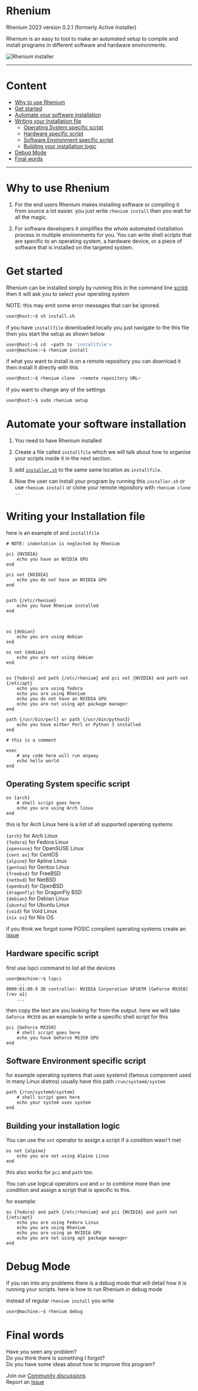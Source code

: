 # Rhenium

Rhenium 2023  version 0.2.1  (formerly Active Installer)

Rhenium is an easy to tool to make an automated setup to compile and install programs in different software and hardware environments.

![Rhenium installer](https://raw.githubusercontent.com/Hussein-L-AlMadhachi/Rhenium/main/RHENIUM%20poster%202.png)

---
# Content
* [Why to use Rhenium](#Why-to-use-Rhenium)
* [Get started](#get-started)
* [Automate your software installation](#automate-your-software-installation)
* [Writing your Installation file](#writing-your-installation-file)
    * [Operating System specific script](#operating-system-specific-script)
    * [Hardware specific script](#hardware-specific-script)
    * [Software Environment specific script](#software-environment-specific-script )
    * [Building your installation logic](#building-your-installation-logic)
* [Debug Mode](#debug-mode)
* [Final words](#final-words)

---

# Why to use Rhenium

1. For the end users Rhenium makes installing software or compiling it from
source a lot easier. you just write `rhenium install` then you wait for all the 
magic.

2. For software developers it simplifies the whole automated installation process
in multiple environments for you. You can write shell scripts that are specific
to an operating system, a hardware device, or a piece of software that is 
installed on the targeted system.


# Get started

Rhenium can be installed simply by running this in the command line 
[script](https://raw.githubusercontent.com/Hussein-L-AlMadhachi/Rhenium/main/install.sh)
then it will ask you to select your operating system

NOTE: this may emit some error messages that can be ignored.

``` sh
user@host:~$ sh install.sh
``` 


if you have `installfile` downloaded locally you just navigate to the this file
then you start the setup as shown below

``` sh
user@host:~$ cd  <path to 'installfile'>
user@machine:~$ rhenium install
```

if what you want to install is on a remote repository you can download it then
install it directly with this

``` sh
user@host:~$ rhenium clone  <remote repository URL>
```

if you want to change any of the settings

``` sh
user@host:~$ sudo rhenium setup
```

# Automate your software installation

1. You need to have Rhenium installed

2. Create a file called `installfile` which we will talk about how to organise
your scripts inside it in the next section.

3. add [`installer.sh`](https://github.com/Hussein-L-AlMadhachi/Rhenium/raw/main/installer.sh)
to the same same location as `installfile`.

4. Now the user can install your program by running this `installer.sh`
or use `rhenium install` or clone your remote repository with `rhenium clone ..`


# Writing your Installation file

here is an example of and `installfile`

``` 
# NOTE: indentation is neglected by Rhenium

pci {NVIDIA}
    echo you have an NVIDIA GPU
end

pci not {NVIDIA}
    echo you do not have an NVIDIA GPU
end


path {/etc/rhenium}
    echo you have Rhenium installed
end



os {debian}
    echo you are using debian
end

os not {debian}
    echo you are not using debian
end


os {fedora} and path {/etc/rhenium} and pci not {NVIDIA} and path not {/etc/apt}
    echo you are using fedora
    echo you are using Rhenium
    echo you do not have an NVIDIA GPU
    echo you are not using apt package manager
end

path {/usr/bin/perl} or path {/usr/bin/python3}
	echo you have either Perl or Python 3 installed 
end

# this is a comment

exec
    # any code here will run anyway
    echo hello world
end

```

## Operating System specific script

``` 
os {arch}
    # shell script goes here
    echo you are using Arch linux
end
```

this is for Arch Linux here is a list of all supported operating systems

`{arch}` for Arch Linux  
`{fedora}` for Fedora Linux  
`{opensuse}` for OpenSUSE Linux  
`{cent os}` for CentOS  
`{alpine}` for Apline Linux  
`{gentoo}` for Gentoo Linux  
`{freebsd}` for FreeBSD  
`{netbsd}` for NetBSD  
`{openbsd}` for OpenBSD  
`{dragonfly}` for DragonFly BSD  
`{debian}` for Debian Linux  
`{ubuntu}` for Ubuntu Linux  
`{void}` for Void Linux  
`{nix os}` for Nix OS  

if you think we forgot some POSIC complient operating systems create an [issue]([https://github.com/Hussein-L-AlMadhachi/Rhenium/discussions](https://github.com/Hussein-L-AlMadhachi/Rhenium/issues))


## Hardware specific script
first use lspci command to list all the devices
```
user@machine:~$ lspci
    ... 
0000:01:00.0 3D controller: NVIDIA Corporation GP107M [GeForce MX350] (rev a1)
    ... 
```

then copy the text are you looking for from the output. here we will take `GeForce MX350` as an example to write a specific shell script for this

``` rudy
pci {GeForce MX350}
    # shell script goes here
    echo you have GeForce MS350 GPU
end
```

## Software Environment specific script

for example operating systems that uses systemd (famous component used in many Linux distros) usually have this path `/run/systemd/system`

``` 
path {/run/systemd/system}
    # shell script goes here
    echo your system uses system
end
```

## Building your installation logic

You can use the `not` operator to assign a script if a condition wasn't met

``` 
os not {alpine}
    echo you are not using Alpine Linux
end
```

this also works for `pci` and `path` too.

You can use logical operators `and` and `or` to combine more than one condition and assign a script that is specific to this.

for example:

``` 
os {fedora} and path {/etc/rhenium} and pci {NVIDIA} and path not {/etc/apt}
    echo you are using Fedora Linux
    echo you are using Rhenium
    echo you are using an NVIDIA GPU
    echo you are not using apt package manager
end
```

# Debug Mode

if you ran into any problems there is a debug mode that will detail how it is running your scripts. here is how to run Rhenium in debug mode

instead of regular `rhenium install` you write

``` sh
user@machine:~$ rhenium debug
```

# Final words
Have you seen any problem?  
Do you think there is something I forgot?  
Do you have some ideas about how to improve this program?  

Join our [Community discussions](https://github.com/Hussein-L-AlMadhachi/Rhenium/discussions)  
Report an [Issue](https://github.com/Hussein-L-AlMadhachi/Rhenium/issues)
